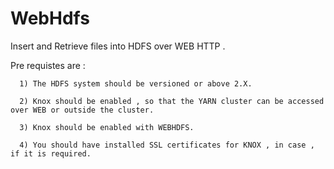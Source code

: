 # WebHdfs
Insert and Retrieve files into HDFS over WEB HTTP .

Pre requistes are  :

      1) The HDFS system should be versioned or above 2.X.
      
      2) Knox should be enabled , so that the YARN cluster can be accessed over WEB or outside the cluster.
      
      3) Knox should be enabled with WEBHDFS.
      
      4) You should have installed SSL certificates for KNOX , in case , if it is required.
      
      
  
      
 
